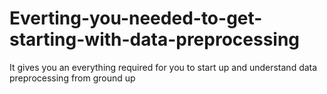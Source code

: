 # Everting-you-needed-to-get-starting-with-data-preprocessing
It gives you an everything required for you to start up and  understand data preprocessing from ground up
